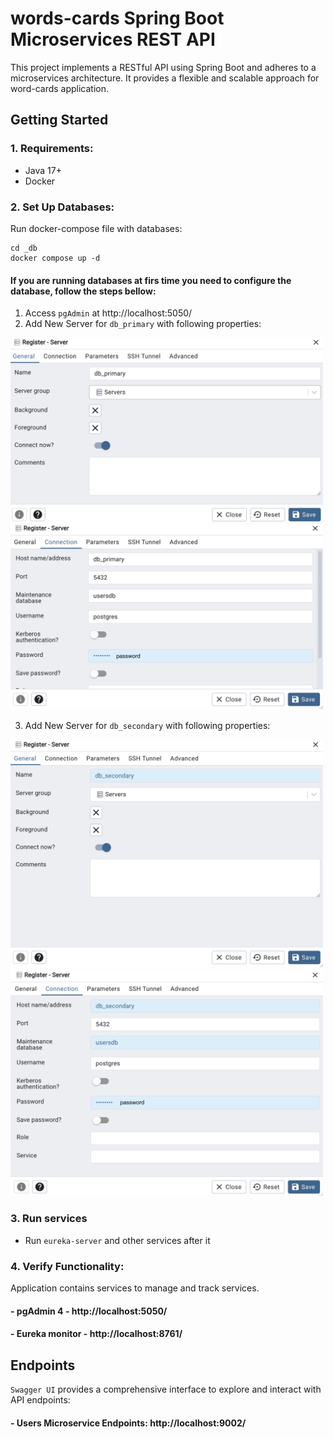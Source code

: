 # words-cards Spring Boot Microservices REST API

This project implements a RESTful API using Spring Boot and adheres to a microservices architecture. It provides a flexible and scalable approach for word-cards application.

## Getting Started

### 1. Requirements:
- Java 17+
- Docker

### 2. Set Up Databases:
Run docker-compose file with databases:
```shell
cd _db
docker compose up -d
```
#### If you are running databases at firs time you need to configure the database, follow the steps bellow:
1. Access `pgAdmin` at http://localhost:5050/
2. Add New Server for `db_primary` with following properties:
<div>
    <img src="_media/db_primary_general.png" width="500px" alt="db_primary_general">
    <img src="_media/db_primary_connection.png" width="500px" alt="db_primary_connection">
</div>

3. Add New Server for `db_secondary` with following properties:
<div>
    <img src="_media/db_secondary_general.png" width="500px" alt="db_secondary_general">
    <img src="_media/db_secondary_connection.png" width="500px" alt="db_secondary_connection">
</div>

### 3. Run services
- Run `eureka-server` and other services after it

### 4. Verify Functionality:
Application contains services to manage and track services.
#### - pgAdmin 4 - http://localhost:5050/
#### - Eureka monitor - http://localhost:8761/

## Endpoints

 `Swagger UI` provides a comprehensive interface to explore and interact with API endpoints:

#### - Users Microservice Endpoints: http://localhost:9002/
